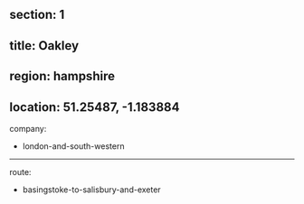 ﻿section: 1
----
title: Oakley
----
region: hampshire
----
location: 51.25487, -1.183884
----
company:
- london-and-south-western
----
route:
- basingstoke-to-salisbury-and-exeter
